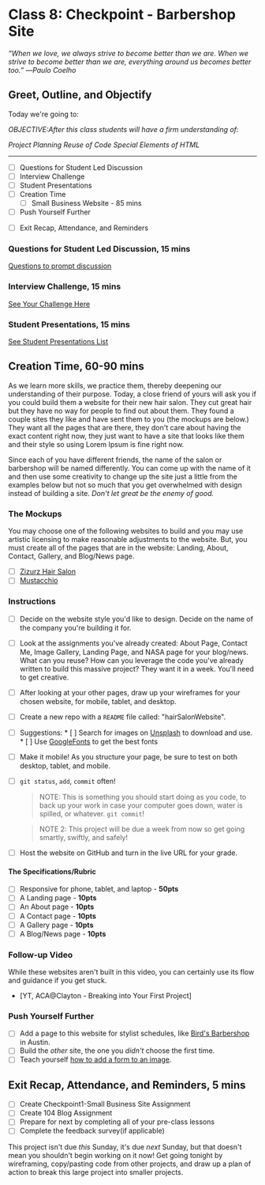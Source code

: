 # Class 8: Checkpoint - Barbershop Site

<!-- ! HIDE FROM STUDENT; INSTRUCTOR ONLY CONTENT -->
<!-- ## Instructor Only Content - HIDE FROM STUDENTS -->
<!-- ! END INSTRUCTOR ONLY CONTENT -->

*“When we love, we always strive to become better than we are. When we strive to become better than we are, everything around us becomes better too.” ―Paulo Coelho*

## Greet, Outline, and Objectify

<!-- SMART: Specific, Measurable, Attainable, Relevant, and Timely. -->
<!-- https://examples.yourdictionary.com/well-written-examples-of-learning-objectives.html -->

Today we're going to:
  
*OBJECTIVE:After this class students will have a firm understanding of:*

*Project Planning*
*Reuse of Code*
*Special Elements of HTML*

*****

- [ ] Questions for Student Led Discussion
- [ ] Interview Challenge
- [ ] Student Presentations
- [ ] Creation Time
    * [ ] Small Business Website - 85 mins
- [ ] Push Yourself Further
<!-- - [ ] Interview Questions: Blog to Show You Know -->
- [ ] Exit Recap, Attendance, and Reminders

### Questions for Student Led Discussion, 15 mins
<!-- This section should be structured with the 5E model: https://lesley.edu/article/empowering-students-the-5e-model-explained -->

[Questions to prompt discussion](./../additionalResources/questionsForDiscussion/qfd-class-8.md)

### Interview Challenge, 15 mins
<!-- The last two E happen here: elaborate and evaluate  -->
<!-- this sections should have a challenge that can be solved with the skills they've learned since their last class. -->
<!-- ! HIDDEN CONTENT: INSTRUCTOR ONLY -->
[See Your Challenge Here](./../additionalResources/interviewChallenges.md)
<!-- ! END HIDDEN CONTENT: INSTRUCTOR ONLY -->

### Student Presentations, 15 mins

[See Student Presentations List](./../additionalResources/studentPresentations.md)

## Creation Time, 60-90 mins

As we learn more skills, we practice them, thereby deepening our understanding of their purpose. Today, a close friend of yours will ask you if you could build them a website for their new hair salon. They cut great hair but they have no way for people to find out about them. They found a couple sites they like and have sent them to you (the mockups are below.) They want all the pages that are there, they don't care about having the exact content right now, they just want to have a site that looks like them and their style so using Lorem Ipsum is fine right now.

Since each of you have different friends, the name of the salon or barbershop will be named differently. You can come up with the name of it and then use some creativity to change up the site just a little from the examples below but not so much that you get overwhelmed with design instead of building a site. *Don't let great be the enemy of good.*

### The Mockups

You may choose one of the following websites to build and you may use artistic licensing to make reasonable adjustments to the website. But, you must create all of the pages that are in the website: Landing, About, Contact, Gallery, and Blog/News page.

- [ ] [Zizurz Hair Salon](https://freewebsitetemplates.com/preview/hairstylesalon/index.html)
- [ ] [Mustacchio](https://freewebsitetemplates.com/preview/mustacheenthusiast/index.html)

### Instructions

- [ ] Decide on the website style you'd like to design. Decide on the name of the company you're building it for.
- [ ] Look at the assignments you've already created: About Page, Contact Me, Image Gallery, Landing Page, and NASA page for your blog/news. What can you reuse? How can you leverage the code you've already written to build this massive project? They want it in a week. You'll need to get creative.
- [ ] After looking at your other pages, draw up your wireframes for your chosen website, for mobile, tablet, and desktop.
- [ ] Create a new repo with a `README` file called: "hairSalonWebsite".
- [ ] Suggestions:
        * [ ] Search for images on [Unsplash](https://unsplash.com/) to download and use.
        * [ ] Use [GoogleFonts](https://fonts.google.com/) to get the best fonts
- [ ] Make it mobile! As you structure your page, be sure to test on both desktop, tablet, and mobile.
- [ ] `git status`, `add`, `commit` often!

    > NOTE: This is something you should start doing as you code, to back up your work in case your computer goes down, water is spilled, or whatever. `git commit`!

    > NOTE 2: This project will be due a week from now so get going smartly, swiftly, and safely!

- [ ] Host the website on GitHub and turn in the live URL for your grade.

#### The Specifications/Rubric

- [ ] Responsive for phone, tablet, and laptop - **50pts**
- [ ] A Landing page - **10pts**
- [ ] An About page - **10pts**
- [ ] A Contact page - **10pts**
- [ ] A Gallery page - **10pts**
- [ ] A Blog/News page - **10pts**

### Follow-up Video

While these websites aren't built in this video, you can certainly use its flow and guidance if you get stuck.

<!-- ! Video Content:  (width="655" height="368", ratio 1.77) -->
* [YT, ACA@Clayton - Breaking into Your First Project]

### Push Yourself Further

- [ ] Add a page to this website for stylist schedules, like [Bird's Barbershop](https://birdsbarbershop.com/all-locations/?id=8) in Austin.
- [ ] Build the *other* site, the one you *didn't* choose the first time.
- [ ] Teach yourself [how to add a form to an image](https://www.w3schools.com/howto/howto_css_form_on_image.asp).

<!-- 
## Blogs to Show You Know

[Blog Prompts](./../additionalResources/blogPrompts.md) 
-->

## Exit Recap, Attendance, and Reminders, 5 mins

- [ ] Create Checkpoint1-Small Business Site Assignment
- [ ] Create 104 Blog Assignment
- [ ] Prepare for next by completing all of your pre-class lessons
- [ ] Complete the feedback survey(if applicable)

This project isn't due *this* Sunday, it's due *next* Sunday, but that doesn't mean you shouldn't begin working on it now! Get going tonight by wireframing, copy/pasting code from other projects, and draw up a plan of action to break this large project into smaller projects.

<!-- <iframe id="openedx-zollege" src="https://openedx.zollege.com/feedback" style="width: 100%; height: 500px; border: 0">Browser not compatible.</iframe>
<script src="https://openedx.zollege.com/assets/index.js" type="application/javascript"></script> -->

<!-- TODO Create 3 question exit questions -->

<!-- TODO INSERT Student Feedback From -->

<!-- TODO INSERT *HIDDEN* Instructor Feedback Form -->
